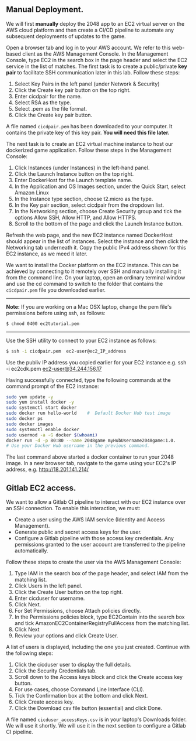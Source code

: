 ## Manual Deployment.

We will first __manually__ deploy the 2048 app to an EC2 virtual server on the AWS cloud platform and then create a CI/CD pipeline to automate any subsequent deployments of updates to the game. 

Open a browser tab and log in to your AWS account. We refer to this web-based client as the AWS Management Console. In the Management Console, type EC2 in the search box in the page header and select the EC2 service in the list of matches. The first task is to create a public/private __key pair__ to facilitate SSH communication later in this lab. Follow these steps:

1. Select Key Pairs in the left panel (under Network & Security)
1. Click the Create key pair button on the top right.
1. Enter cicdpair for the name.
1. Select RSA as the type.
1. Select .pem as the file format.
1. Click the Create key pair button.

A file named `cicdpair.pem` has been downloaded to your computer. It contains the private key of this key pair. __You will need this file later.__

The next task is to create an EC2 virtual machine instance to host our dockerized game application. Follow these steps in the Management Console:

1. Click Instances (under Instances) in the left-hand panel.
1. Click the Launch Instance button on the top right.
1. Enter DockerHost for the Launch template name.
1. In the Application and OS Images section,  under the Quick Start, select Amazon Linux
1. In the Instance type section, choose t2.micro as the type.
1. In the Key pair section, select cicdpair from the dropdown list.
1. In the Networking section, choose Create Security group and tick the options Allow SSH, Allow HTTP, and Allow HTTPS.
1. Scroll to the bottom of the page and click the Launch Instance button.

Refresh the web page, and the new EC2 instance named DockerHost should appear in the list of instances. Select the instance and then click the Networking tab underneath it. Copy the public IPv4 address shown for this EC2 instance, as we meed it later.  

We want to install the Docker platform on the EC2 instance. This can be achieved  by connecting to it remotely over SSH and manually installing it from the command line. On your laptop, open an ordinary terminal window and use the cd command to switch to the folder that contains the `cicdpair.pem` file you downloaded earlier. 

------------------------------

__Note:__ If you are working on a Mac OSX laptop, change the pem file's permissions before using ssh, as follows:
~~~bash
$ chmod 0400 ec2tutorial.pem
~~~
------------------------------

Use the SSH utility to connect to your EC2 instance as follows:
~~~bash
$ ssh -i cicdpair.pem  ec2-user@ec2_IP_address
~~~
Use the publiv IP address you copied earlier for your EC2 instance
e.g.  ssh -i ec2cdk.pem  ec2-user@34.244.156.17

Having successfully connected, type the following commands at the command prompt of the EC2 instance:
~~~bash
sudo yum update -y
sudo yum install docker -y
sudo systemctl start docker
sudo docker run hello-world    #  Default Docker Hub test image
sudo docker ps
sudo docker images
sudo systemctl enable docker
sudo usermod -a -G docker $(whoami)
docker run -d -p 80:80 --name 2048game myHubUsername2048game:1.0.    
# Use your Docker Hub username in the previous command.
~~~

The last command above started a docker container to run your 2048 image. In a new browser tab, navigate to the game using your EC2's IP address, e.g. http://18.201.141.214/

## Gitlab EC2 access.

We want to allow a Gitlab CI pipeline to interact with our EC2 instance over an SSH connection. To enable this interaction, we must:

+ Create a user using the AWS IAM service (Identity and Access Management).
+ Generate public and secret access keys for the user.
+ Configure a Gitlab pipeline with those access key credentials. Any permissions granted to the user account are transferred to the pipeline automatically. 

Follow these steps to create the user via the AWS Management Console:

1. Type IAM in the search box of the page header, and select IAM from the matching list.
1. Click Users in the left panel.
1. Click the Create User button on the top right.
1. Enter cicduser for username.
1. Click Next.
1. For Set Permissions, choose Attach policies directly.
1. In the Permissions policies block, type EC2Contain into the search box and tick AmazonEC2ContainerRegistryFullAccess from the matching list.
1. Click Next
1. Review your options and click Create User.

A list of users is displayed, including the one you just created. Continue with the following steps:

1. Click the cicduser user to display the full details.
1. Click the Security Credentials tab.
1. Scroll down to the Access keys block and click the Create access key button.
1. For use cases, choose Command Line Interface (CLI).
1. Tick the Confirmation box at the bottom and click Next.
1. Click Create access key.
1. Click the Download csv file button (essential) and click Done.

A file named `cicduser_accessKeys.csv` is in your laptop's Downloads folder. We will use it shortly. We will use it in the next section to configure a Gitlab CI pipeline.

[game]: https://play.google.com/store/apps/details?id=com.estoty.game2048&hl=en